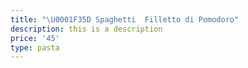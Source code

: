 ```yaml
---
title: "\U0001F35D Spaghetti  Filletto di Pomodoro"
description: this is a description
price: '45'
type: pasta
---
```



